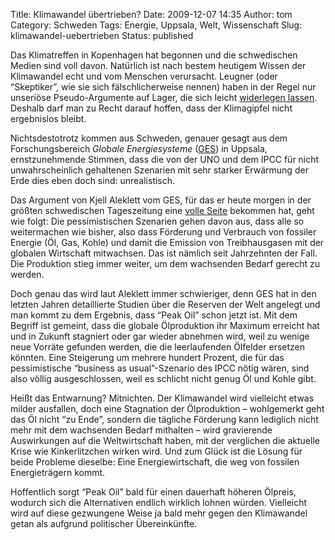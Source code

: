 Title: Klimawandel übertrieben?
Date: 2009-12-07 14:35
Author: tom
Category: Schweden
Tags: Energie, Uppsala, Welt, Wissenschaft
Slug: klimawandel-uebertrieben
Status: published

Das Klimatreffen in Kopenhagen hat begonnen und die schwedischen Medien
sind voll davon. Natürlich ist nach bestem heutigem Wissen der
Klimawandel echt und vom Menschen verursacht. Leugner (oder “Skeptiker”,
wie sie sich fälschlicherweise nennen) haben in der Regel nur unseriöse
Pseudo-Argumente auf Lager, die sich leicht [widerlegen
lassen](http://www.scientificamerican.com/article.cfm?id=seven-answers-to-climate-contrarian-nonsense).
Deshalb darf man zu Recht darauf hoffen, dass der Klimagipfel nicht
ergebnislos bleibt.

Nichtsdestotrotz kommen aus Schweden, genauer gesagt aus dem
Forschungsbereich *Globale Energiesysteme*
([GES](http://www.fysast.uu.se/ges/)) in Uppsala, ernstzunehmende
Stimmen, dass die von der UNO und dem IPCC für nicht unwahrscheinlich
gehaltenen Szenarien mit sehr starker Erwärmung der Erde dies eben doch
sind: unrealistisch.

Das Argument von Kjell Aleklett vom GES, für das er heute morgen in der
größten schwedischen Tageszeitung eine [volle
Seite](http://www.dn.se/opinion/debatt/fns-framtidsscenarier-for-klimatet-ar-rena-fantasier-1.1008798)
bekommen hat, geht wie folgt: Die pessimistischen Szenarien gehen davon
aus, dass alle so weitermachen wie bisher, also dass Förderung und
Verbrauch von fossiler Energie (Öl, Gas, Kohle) und damit die Emission
von Treibhausgasen mit der globalen Wirtschaft mitwachsen. Das ist
nämlich seit Jahrzehnten der Fall. Die Produktion stieg immer weiter, um
dem wachsenden Bedarf gerecht zu werden.

Doch genau das wird laut Aleklett immer schwieriger, denn GES hat in den
letzten Jahren detaillierte Studien über die Reserven der Welt angelegt
und man kommt zu dem Ergebnis, dass “Peak Oil” schon jetzt ist. Mit dem
Begriff ist gemeint, dass die globale Ölproduktion ihr Maximum erreicht
hat und in Zukunft stagniert oder gar wieder abnehmen wird, weil zu
wenige neue Vorräte gefunden werden, die die leerlaufenden Ölfelder
ersetzen könnten. Eine Steigerung um mehrere hundert Prozent, die für
das pessimistische “business as usual”-Szenario des IPCC nötig wären,
sind also völlig ausgeschlossen, weil es schlicht nicht genug Öl und
Kohle gibt.

Heißt das Entwarnung? Mitnichten. Der Klimawandel wird vielleicht etwas
milder ausfallen, doch eine Stagnation der Ölproduktion – wohlgemerkt
geht das Öl nicht “zu Ende”, sondern die tägliche Förderung kann
lediglich nicht mehr mit dem wachsenden Bedarf mithalten – wird
gravierende Auswirkungen auf die Weltwirtschaft haben, mit der
verglichen die aktuelle Krise wie Kinkerlitzchen wirken wird. Und zum
Glück ist die Lösung für beide Probleme dieselbe: Eine
Energiewirtschaft, die weg von fossilen Energieträgern kommt.

Hoffentlich sorgt “Peak Oil” bald für einen dauerhaft höheren Ölpreis,
wodurch sich die Alternativen endlich wirklich lohnen würden. Vielleicht
wird auf diese gezwungene Weise ja bald mehr gegen den Klimawandel getan
als aufgrund politischer Übereinkünfte.

